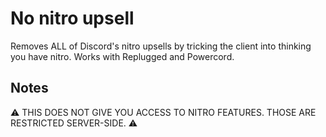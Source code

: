 # No nitro upsell

Removes ALL of Discord's nitro upsells by tricking the client into thinking you have nitro. Works
with Replugged and Powercord.

## Notes

⚠️ THIS DOES NOT GIVE YOU ACCESS TO NITRO FEATURES. THOSE ARE RESTRICTED SERVER-SIDE. ⚠️
